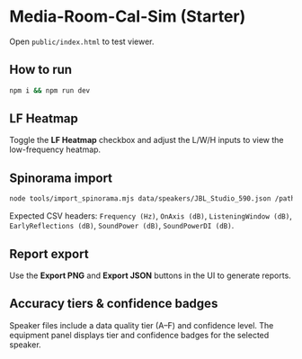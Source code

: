 # Media-Room-Cal-Sim (Starter)

Open `public/index.html` to test viewer.

## How to run

```bash
npm i && npm run dev
```

## LF Heatmap

Toggle the **LF Heatmap** checkbox and adjust the L/W/H inputs to view the low-frequency heatmap.

## Spinorama import

```bash
node tools/import_spinorama.mjs data/speakers/JBL_Studio_590.json /path/to/spin.csv
```

Expected CSV headers: `Frequency (Hz)`, `OnAxis (dB)`, `ListeningWindow (dB)`, `EarlyReflections (dB)`, `SoundPower (dB)`, `SoundPowerDI (dB)`.

## Report export

Use the **Export PNG** and **Export JSON** buttons in the UI to generate reports.

## Accuracy tiers & confidence badges

Speaker files include a data quality tier (A–F) and confidence level. The equipment panel displays tier and confidence badges for the selected speaker.
